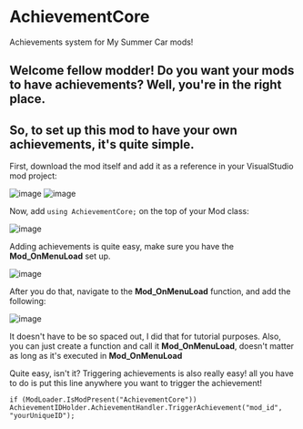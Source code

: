 # AchievementCore
Achievements system for My Summer Car mods!

## Welcome fellow modder! Do you want your mods to have achievements? Well, you're in the right place.
## So, to set up this mod to have your own achievements, it's quite simple.
First, download the mod itself and add it as a reference in your VisualStudio mod project:

![image](https://github.com/Komornikk/AchievementCore/assets/96838205/89446a63-8547-44b4-9d70-bdd392971964)
![image](https://github.com/Komornikk/AchievementCore/assets/96838205/203b60db-e9c0-46cf-a6ac-0ef5bc504159)

Now, add `using AchievementCore;` on the top of your Mod class:

![image](https://github.com/Komornikk/AchievementCore/assets/96838205/bef09c1b-3707-4243-b20c-5421be2c2ae3)

Adding achievements is quite easy, make sure you have the **Mod_OnMenuLoad** set up.

![image](https://github.com/Komornikk/AchievementCore/assets/96838205/a5afeb3e-b6b6-470a-8448-cd267f2eb4ab)

After you do that, navigate to the **Mod_OnMenuLoad** function, and add the following:

![image](https://github.com/Komornikk/AchievementCore/assets/96838205/5e96edcc-fcda-4b3b-be52-f258275b9487)

It doesn't have to be so spaced out, I did that for tutorial purposes. Also, you can just create a function and call it **Mod_OnMenuLoad**, doesn't matter as long as it's executed in **Mod_OnMenuLoad**

Quite easy, isn't it? Triggering achievements is also really easy! all you have to do is put this line anywhere you want to trigger the achievement!

`if (ModLoader.IsModPresent("AchievementCore")) AchievementIDHolder.AchievementHandler.TriggerAchievement("mod_id", "yourUniqueID");`
